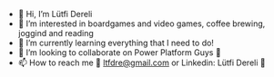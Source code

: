 - 👋 Hi, I’m Lütfi Dereli
- 👀 I’m interested in boardgames and video games, coffee brewing, joggind and reading
- 🌱 I’m currently learning everything that I need to do!
- 💞️ I’m looking to collaborate on Power Platform Guys 💪
- 📫 How to reach me 📧 ltfdre@gmail.com or Linkedin: Lütfi Dereli 💼

<!---
ltfDre/ltfDre is a ✨ special ✨ repository because its `README.md` (this file) appears on your GitHub profile.
You can click the Preview link to take a look at your changes.
--->

